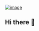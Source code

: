 [![image](https://github.com/user-attachments/assets/bc3d9077-b19d-4d61-a7a3-7b68737e6980)](https://repository-images.githubusercontent.com/588181932/e36ec678-7984-4cdd-8e4c-a3932772ff8e)

## Hi there 👋

<!--
**Danish2336/Danish2336** is a ✨ _special_ ✨ repository because its `README.md` (this file) appears on your GitHub profile.

Here are some ideas to get you started:

- 🔭 I’m currently working on ...
- 🌱 I’m currently learning ...
- 👯 I’m looking to collaborate on ...
- 🤔 I’m looking for help with ...
- 💬 Ask me about ...
- 📫 How to reach me: ...
- 😄 Pronouns: ...
- ⚡ Fun fact: ...
-->
